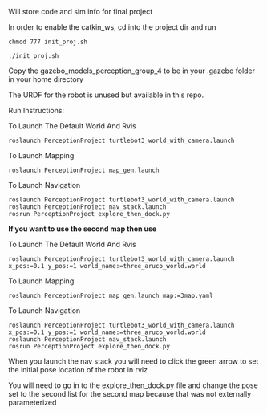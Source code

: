Will store code and sim info for final project

In order to enable the catkin_ws, cd into the project dir and run

```
chmod 777 init_proj.sh

./init_proj.sh
```

Copy the gazebo_models_perception_group_4 to be in your .gazebo folder in your home directory

The URDF for the robot is unused but available in this repo.

Run Instructions:

To Launch The Default World And Rvis

`roslaunch PerceptionProject turtlebot3_world_with_camera.launch`

To Launch Mapping 

`roslaunch PerceptionProject map_gen.launch`

To Launch Navigation
```
roslaunch PerceptionProject turtlebot3_world_with_camera.launch
roslaunch PerceptionProject nav_stack.launch
rosrun PerceptionProject explore_then_dock.py
```

__If you want to use the second map then use__


To Launch The Default World And Rvis

`roslaunch PerceptionProject turtlebot3_world_with_camera.launch x_pos:=0.1 y_pos:=1 world_name:=three_aruco_world.world`

To Launch Mapping 

`roslaunch PerceptionProject map_gen.launch map:=3map.yaml`

To Launch Navigation
```
roslaunch PerceptionProject turtlebot3_world_with_camera.launch x_pos:=0.1 y_pos:=1 world_name:=three_aruco_world.world
roslaunch PerceptionProject nav_stack.launch
rosrun PerceptionProject explore_then_dock.py
```

When you launch the nav stack you will need to click the green arrow to set the initial pose location of the robot in rviz

You will need to go in to the explore_then_dock.py file and change the pose set to the second list for the second map because that was not externally parameterized
